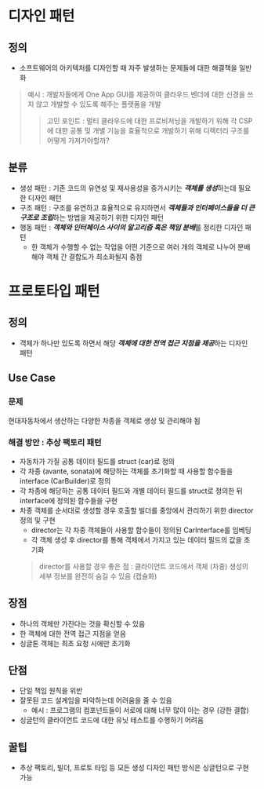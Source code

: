 # 디자인 패턴
## 정의
- 소프트웨어의 아키텍처를 디자인할 때 자주 발생하는 문제들에 대한 해결책을 일반화
> 예시 : 개발자들에게 One App GUI를 제공하여 클라우드 벤더에 대한 신경을 쓰지 않고 개발할 수 있도록 해주는 플랫폼을 개발
>> 고민 포인트 : 멀티 클라우드에 대한 프로비저닝을 개발하기 위해 각 CSP에 대한 공통 및 개별 기능을 효율적으로 개발하기 위해 디렉터리 구조를 어떻게 가져가야할까?

## 분류
- 생성 패턴 : 기존 코드의 유연성 및 재사용성을 증가시키는 ***객체를 생성***하는데 필요한 디자인 패턴
- 구조 패턴 : 구조를 유연하고 효율적으로 유지하면서 ***객체들과 인터페이스들을 더 큰 구조로 조립***하는 방법을 제공하기 위한 디자인 패턴
- 행동 패턴 : ***객체와 인터페이스 사이의 알고리즘 혹은 책임 분배***를 정리한 디자인 패턴
    - 한 객체가 수행할 수 없는 작업을 어떤 기준으로 여러 개의 객체로 나누어 분배해야 객체 간 결합도가 최소화될지 중점

# 프로토타입 패턴
## 정의
- 객체가 하나만 있도록 하면서 해당 ***객체에 대한 전역 접근 지점을 제공***하는 디자인 패턴

## Use Case
### 문제
현대자동차에서 생산하는 다양한 차종을 객체로 생상 및 관리해야 됨

### 해결 방안 : 추상 팩토리 패턴
- 자동차가 가질 공통 데이터 필드를 struct (car)로 정의
- 각 차종 (avante, sonata)에 해당하는 객체를 초기화할 때 사용할 함수들을 interface (CarBuilder)로 정의
- 각 차종에 해당하는 공통 데이터 필드와 개별 데이터 필드를 struct로 정의한 뒤 interface에 정의된 함수들을 구현
- 차종 객체를 순서대로 생성할 경우 호출할 빌더를 중앙에서 관리하기 위한 director 정의 및 구현
    - director는 각 차종 객체들이 사용할 함수들이 정의된 CarInterface를 임베딩
    - 각 객체 생성 후 director를 통해 객체에서 가지고 있는 데이터 필드의 값을 초기화
  > director를 사용할 경우 좋은 점 : 클라이언트 코드에서 객체 (차종) 생성의 세부 정보를 완전히 숨길 수 있음 (캡슐화)

## 장점
- 하나의 객체만 가진다는 것을 확신할 수 있음
- 한 객체에 대한 전역 접근 지점을 얻음
- 싱글톤 객체는 최초 요청 시에만 초기화

## 단점
- 단일 책임 원칙을 위반
- 잘못된 코드 설계임을 파악하는데 어려움을 줄 수 있음
  - 예시 : 프로그램의 컴포넌트들이 서로에 대해 너무 많이 아는 경우 (강한 결합)
- 싱글턴의 클라이언트 코드에 대한 유닛 테스트를 수행하기 어려움

## 꿀팁
- 추상 팩토리, 빌더, 프로토 타입 등 모든 생성 디자인 패턴 방식은 싱글턴으로 구현 가능
